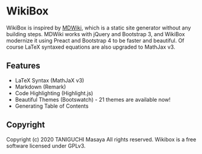 # WikiBox 
WikiBox is inspired by [MDWiki](https://github.com/Dynalon/mdwiki/), which is a static site generator without any building steps. MDWiki works with jQuery and Bootstrap 3, and WikiBox modernize it using Preact and Bootstrap 4 to be faster and beautiful. Of course LaTeX syntaxed equations are also upgraded to MathJax v3.

## Features

- LaTeX Syntax (MathJaX v3)
- Markdown (Remark)
- Code Highlighting (Highlight.js)
- Beautiful Themes (Bootswatch) - 21 themes are available now!
- Generating Table of Contents

## Copyright

Copyright (c) 2020 TANIGUCHI Masaya All rights reserved. 
Wikibox is a free software licensed under GPLv3.
